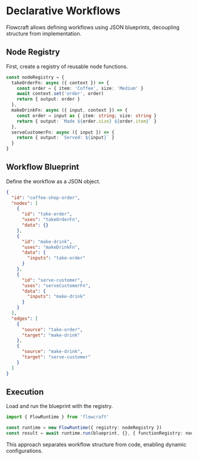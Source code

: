 # Declarative Workflows

Flowcraft allows defining workflows using JSON blueprints, decoupling structure from implementation.

## Node Registry

First, create a registry of reusable node functions.

```typescript
const nodeRegistry = {
  takeOrderFn: async ({ context }) => {
    const order = { item: 'Coffee', size: 'Medium' }
    await context.set('order', order)
    return { output: order }
  },
  makeDrinkFn: async ({ input, context }) => {
    const order = input as { item: string; size: string }
    return { output: `Made ${order.size} ${order.item}` }
  },
  serveCustomerFn: async ({ input }) => {
    return { output: `Served: ${input}` }
  }
}
```

## Workflow Blueprint

Define the workflow as a JSON object.

```json
{
  "id": "coffee-shop-order",
  "nodes": [
    {
      "id": "take-order",
      "uses": "takeOrderFn",
      "data": {}
    },
    {
      "id": "make-drink",
      "uses": "makeDrinkFn",
      "data": {
        "inputs": "take-order"
      }
    },
    {
      "id": "serve-customer",
      "uses": "serveCustomerFn",
      "data": {
        "inputs": "make-drink"
      }
    }
  ],
  "edges": [
    {
      "source": "take-order",
      "target": "make-drink"
    },
    {
      "source": "make-drink",
      "target": "serve-customer"
    }
  ]
}
```

<script setup>
import DeclarativeWorkflowsExample from '../.vitepress/theme/examples/DeclarativeWorkflowsExample.vue'
</script>

<DeclarativeWorkflowsExample />

## Execution

Load and run the blueprint with the registry.

```typescript
import { FlowRuntime } from 'flowcraft'

const runtime = new FlowRuntime({ registry: nodeRegistry })
const result = await runtime.run(blueprint, {}, { functionRegistry: nodeRegistry })
```

This approach separates workflow structure from code, enabling dynamic configurations.
